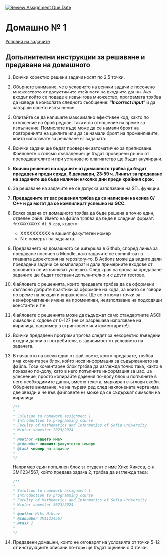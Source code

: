 [![Review Assignment Due Date](https://classroom.github.com/assets/deadline-readme-button-24ddc0f5d75046c5622901739e7c5dd533143b0c8e959d652212380cedb1ea36.svg)](https://classroom.github.com/a/QED1D2-_)
# Домашно № 1

[Условия на задачите](https://docs.google.com/document/d/12qoPiZKLn-8cXD6OKMNDj4j9zF6_bLck/edit)

## Допълнителни инструкции за решаване и предаване на домашното

1. Всички коректно решени задачи носят по 2,5 точки.
2. Обърнете внимание, че в условието на всички задачи е посочено множеството от допустимите стойности на входните данни. Ако входът който се подаде е извън това множество, програмата трябва да изведе в конзолата следното съобщение: “__*Incorrect input*__” и да завърши своето изпълнение.
3. Опитайте се да напишете максимално ефективен код, както по отношение на брой редове, така и по отношение на време за изпълнение. Помислете къде може да се намали броят на повторенията на циклите или да се намали броят на променливите, които използвате за решаване на задачата.
4. Всички задачи ще бъдат проверени автоматично за преписване. Файловете с голямо съвпадение ще бъдат проверени ръчно от преподавателите и при установено плагиатство ще бъдат анулирани.
5. **Всички решения на задачите от домашното трябва да бъдат предадени преди сряда, 6 декември, 23:59 ч. Линкът за предаване на задачите ще бъде наличен няколко дни преди крайния срок.**
6. За решаване на задачите не се допуска използване на STL функции.
7. **Предадените от вас решения трябва да са написани на езика С/С++ и да могат да се компилират успешно на GCC.**
8. Всяка задача от домашното трябва да бъде решена в точно един, отделен файл. Името на файла трябва да бъде в следния формат: `fnXXXXXXXXXX_d1_N.cpp`, където:
    - XXXXXXXXXX е вашият факултетен номер
    - N е номерът на задачата.
9. Предаването на домашното се извършва в Github, според линка за предаване посочен в Moodle, като задачите се commit-ват в главната директория на repository-то. В Actions може да видите дали предадени задачи се компилират и дали примерните входове от условието се изпълняват успешно. След края на срока за предаване задачите ще бъдат тествани допълнително и с други тестове.
10. Файловете с решенията, които предавате трябва да са оформени съгласно добрите практики за оформяне на кода, за които се говори по време на лекции и упражнения. Ще се отнемат точки за неинформативни имена на променливи, неизползване на подходящи константи и т.н.
11. Файловете с решенията може да съдържат само стандартните ASCII символи с кодове от 0-127 (не се разрешава използване на кирилица, например в стринговете или коментарите!).
12. Всички предадени програми трябва следят за некоректно въведени входни данни от потребителя, в зависимост от условието на задачата.
13. В началото на всеки един от файловете, които предавате, трябва има коментарен блок, който носи информация за съдържанието на файла. Този коментарен блок трябва да изглежда точно така, както е показано по-долу, като в него попълните информация за Вас. За улеснение, просто копирайте дадения по-долу блок и попълнете в него необходимите данни, вместо текста, маркиран с ъглови скоби. Обърнете внимание, че на първия ред след наклонената черта има две звезди и че във файловете не може да се съдържат символи на кирилица.

    ```cpp
    /**
    *
    * Solution to homework assignment 1
    * Introduction to programming course
    * Faculty of Mathematics and Informatics of Sofia University
    * Winter semester 2023/2024
    *
    * @author <вашето име>
    * @idnumber <вашият факултетен номер>
    * @task <номер на задача>
    *
    */
    ```

    Например един попълнен блок за студент с име Хикс Хиксов, ф.н. 3MI1234567, който предава задача 2, трябва да изглежда така:

    ```cpp
    /**
    *
    * Solution to homework assignment 1
    * Introduction to programming course
    * Faculty of Mathematics and Informatics of Sofia University
    * Winter semester 2023/2024
    *
    * @author Hiks Hiksov
    * @idnumber 3MI1234567
    * @task 2
    *
    */
    ```

14. Предадени домашни, които не отговарят на условията от точки 5-12 от инструкциите описани по-горе ще бъдат оценени с 0 точки.
